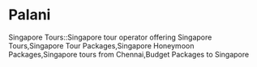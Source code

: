 Palani
======

Singapore Tours::Singapore tour operator offering Singapore Tours,Singapore Tour Packages,Singapore Honeymoon Packages,Singapore tours from Chennai,Budget Packages to Singapore